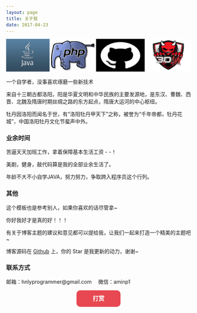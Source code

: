 ```yaml
---
layout: page
title: 关于我
date: 2017-04-23  
---
```


![about me](/images/about.jpg)
<p>
一个自学者，没事喜欢琢磨一些新技术

<p>
来自十三朝古都洛阳，阳是华夏文明和中华民族的主要发源地，是东汉、曹魏、西晋、北魏及隋唐时期丝绸之路的东方起点，隋唐大运河的中心枢纽。
<p>
牡丹因洛阳而闻名于世，有“洛阳牡丹甲天下”之称，被誉为“千年帝都，牡丹花城”，中国洛阳牡丹文化节蜚声中外。

<p>

<h3> 业余时间</h3>   

<p>
苦逼天天加班工作，拿着保障基本生活工资 - -！
<p>
美剧，健身，敲代码算是我的全部业余生活了。

<p>
年龄不大不小自学JAVA，努力努力，争取跨入程序员这个行列。
<p>

<h3>其他 </h3>   
<p>
这个模板也是参考别人，如果你喜欢的话尽管拿~
<p>
你好我好才是真的好！！！

<p>

有关于博客主题的建议和意见都可以提给我，让我们一起来打造一个精美的主题吧~ 

<p> 

博客源码在 <a target="_blank" href='https://github.com/jp3dRobin/jp3dRobin.github.io/' target="_blank" >Github</a> 上，你的 Star 是我更新的动力，谢谢~

<h3> 联系方式 </h3>   
<p>邮箱：hnlyprogrammer@gmail.com   &emsp;微信：aminp1
<p>

<html xmlns="http://www.w3.org/1999/xhtml">
<head>
    <meta http-equiv="Content-Type" content="text/html; charset=utf-8" />
    <script type="text/javascript" src="http://apps.bdimg.com/libs/jquery/1.6.4/jquery.min.js"></script>
    <title>打赏</title>
    <style type="text/css">
        .content{width:80%;margin:10px auto;}
                .hide_box{z-index:999;filter:alpha(opacity=50);background:#666;opacity: 0.5;-moz-opacity: 0.5;left:0;top:0;height:99%;width:100%;position:fixed;display:none;}
        .shang_box{width:540px;height:540px;padding:10px;background-color:#fff;border-radius:10px;position:fixed;z-index:1000;left:50%;top:50%;margin-left:-280px;margin-top:-280px;border:1px dotted #dedede;display:none;}
        .shang_box img{border:none;border-width:0;}
        .dashang{display:block;width:100px;margin:5px auto;height:25px;line-height:25px;padding:10px;background-color:#E74851;color:#fff;text-align:center;text-decoration:none;border-radius:10px;font-weight:bold;font-size:16px;transition: all 0.3s;}
        .dashang:hover{opacity:0.8;padding:15px;font-size:18px;}
        .shang_close{float:right;display:inline-block;}
                .shang_logo{display:block;text-align:center;margin:20px auto;}
        .shang_tit{width: 100%;height: 75px;text-align: center;line-height: 66px;color: #a3a3a3;font-size: 16px;background: url('/images/paying/cy-reward-title-bg.jpg');font-family: 'Microsoft YaHei';margin-top: 7px;margin-right:2px;}
        .shang_tit p{color:#a3a3a3;text-align:center;font-size:16px;}
        .shang_payimg{width:140px;padding:10px;border:6px solid #EA5F00;margin:0 auto;border-radius:3px;height:140px;}
        .shang_payimg img{display:block;text-align:center;width:140px;height:140px; }
        .pay_explain{text-align:center;margin:10px auto;font-size:12px;color:#545454;}
        .radiobox{width: 16px;height: 16px;background: url('/images/paying/radio2.jpg');display: block;float: left;margin-top: 5px;margin-right: 14px;}
        .checked .radiobox{background:url('/images/paying/radio1.jpg');}
        .shang_payselect{text-align:center;margin:0 auto;margin-top:40px;cursor:pointer;height:60px;width:280px;}
        .shang_payselect .pay_item{display:inline-block;margin-right:10px;float:left;}
        .shang_info{clear:both;}
        .shang_info p,.shang_info a{color:#C3C3C3;text-align:center;font-size:12px;text-decoration:none;line-height:2em;}
    </style>
</head>

<body>
    <div class="content">
    <p><a href="javascript:void(0)" onclick="dashangToggle()" class="dashang" title="打赏，支持一下">打赏</a></p>
    <div class="hide_box"></div>
    <div class="shang_box">
        <a class="shang_close" href="javascript:void(0)" onclick="dashangToggle()" title="关闭"><img src="/images/paying/close.jpg" alt="取消" /></a>
        <img class="shang_logo" src="/images/paying/logos.png" alt="郭锅" />
        <div class="shang_tit">
            <p>感谢您的支持，我会继续努力的!</p>
        </div>
        <div class="shang_payimg">
            <img src="/images/paying/alipayimg.jpg" alt="扫码支持" title="扫一扫" />
        </div>
            <div class="pay_explain">扫码打赏，多少钱都是爱</div>
        <div class="shang_payselect">
            <div class="pay_item checked" data-id="alipay">
                <span class="radiobox"></span>
                <span class="pay_logo"><img src="/images/paying/alipay.jpg" alt="支付宝" /></span>
            </div>
            <div class="pay_item" data-id="weipay">
                <span class="radiobox"></span>
                <span class="pay_logo"><img src="/images/paying/wechat.jpg" alt="微信" /></span>
            </div>
        </div>
        <div class="shang_info">
            <p>打开<span id="shang_pay_txt">支付宝</span>扫一扫，即可进行扫码打赏哦</p>
            <p>Powered by <a href="www.jp3dRobin.github.io" target="_blank" title="郭锅">郭锅</a>，分享从这里开始，精彩与您同在</p>
        </div>
    </div>
    </div>
    <script type="text/javascript">
    $(function(){
        $(".pay_item").click(function(){
            $(this).addClass('checked').siblings('.pay_item').removeClass('checked');
            var dataid=$(this).attr('data-id');
            $(".shang_payimg img").attr("src","/images/paying/"+dataid+"img.jpg");
            $("#shang_pay_txt").text(dataid=="alipay"?"支付宝":"微信");
        });
    });
    function dashangToggle(){
        $(".hide_box").fadeToggle();
        $(".shang_box").fadeToggle();
    }
    </script>
   
</body>
</html>






